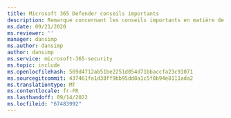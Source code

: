 ```yaml
---
title: Microsoft 365 Defender conseils importants
description: Remarque concernant les conseils importants en matière de Microsoft 365 Defender.
ms.date: 09/21/2020
ms.reviewer: ''
manager: dansimp
ms.author: dansimp
author: dansimp
ms.service: microsoft-365-security
ms.topic: include
ms.openlocfilehash: 569d4712ab51be2251d054d71bbaccfa23c91071
ms.sourcegitcommit: 437461fa1d38ff9bb95dd8a1c5f0b94e8111ada2
ms.translationtype: MT
ms.contentlocale: fr-FR
ms.lasthandoff: 09/14/2022
ms.locfileid: "67483992"
---
```

